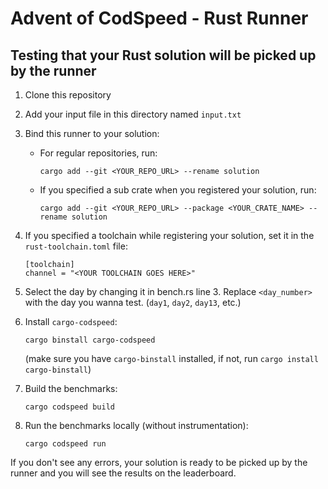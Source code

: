# Advent of CodSpeed - Rust Runner

## Testing that your Rust solution will be picked up by the runner

1. Clone this repository
1. Add your input file in this directory named `input.txt`
1. Bind this runner to your solution:
   - For regular repositories, run:
     ```
     cargo add --git <YOUR_REPO_URL> --rename solution
     ```
   - If you specified a sub crate when you registered your solution, run:
     ```
     cargo add --git <YOUR_REPO_URL> --package <YOUR_CRATE_NAME> --rename solution
     ```
1. If you specified a toolchain while registering your solution, set it in the
   `rust-toolchain.toml` file:
   ```
   [toolchain]
   channel = "<YOUR TOOLCHAIN GOES HERE>"
   ```
1. Select the day by changing it in bench.rs line 3. Replace `<day_number>` with the day you wanna test. (`day1`, `day2`, `day13`, etc.)
1. Install `cargo-codspeed`:
   ```
   cargo binstall cargo-codspeed
   ```
   (make sure you have `cargo-binstall` installed, if not, run `cargo install cargo-binstall`)
1. Build the benchmarks:

   ```
   cargo codspeed build
   ```

1. Run the benchmarks locally (without instrumentation):

   ```
   cargo codspeed run
   ```

If you don't see any errors, your solution is ready to be picked up by the runner and you will see the results on the leaderboard.
